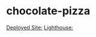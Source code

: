 # chocolate-pizza

[Deployed Site:](https://outlandico.github.io/chocolate-pizza/)
[Lighthouse:](<Screenshot (2739).png>)